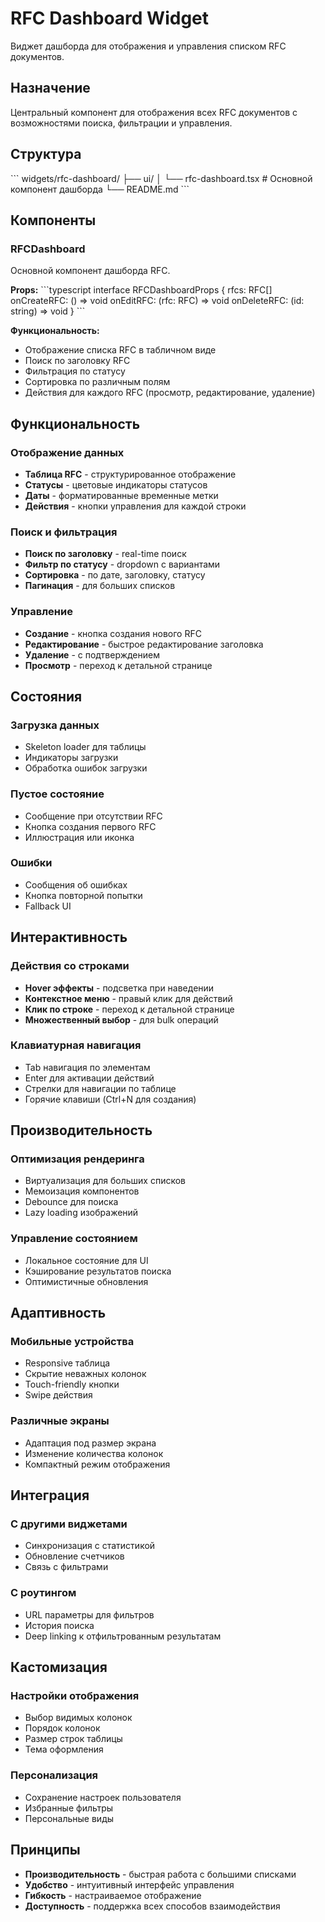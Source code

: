 # RFC Dashboard Widget

Виджет дашборда для отображения и управления списком RFC документов.

## Назначение

Центральный компонент для отображения всех RFC документов с возможностями поиска, фильтрации и управления.

## Структура

\`\`\`
widgets/rfc-dashboard/
├── ui/
│   └── rfc-dashboard.tsx    # Основной компонент дашборда
└── README.md
\`\`\`

## Компоненты

### RFCDashboard

Основной компонент дашборда RFC.

**Props:**
\`\`\`typescript
interface RFCDashboardProps {
  rfcs: RFC[]
  onCreateRFC: () => void
  onEditRFC: (rfc: RFC) => void
  onDeleteRFC: (id: string) => void
}
\`\`\`

**Функциональность:**
- Отображение списка RFC в табличном виде
- Поиск по заголовку RFC
- Фильтрация по статусу
- Сортировка по различным полям
- Действия для каждого RFC (просмотр, редактирование, удаление)

## Функциональность

### Отображение данных
- **Таблица RFC** - структурированное отображение
- **Статусы** - цветовые индикаторы статусов
- **Даты** - форматированные временные метки
- **Действия** - кнопки управления для каждой строки

### Поиск и фильтрация
- **Поиск по заголовку** - real-time поиск
- **Фильтр по статусу** - dropdown с вариантами
- **Сортировка** - по дате, заголовку, статусу
- **Пагинация** - для больших списков

### Управление
- **Создание** - кнопка создания нового RFC
- **Редактирование** - быстрое редактирование заголовка
- **Удаление** - с подтверждением
- **Просмотр** - переход к детальной странице

## Состояния

### Загрузка данных
- Skeleton loader для таблицы
- Индикаторы загрузки
- Обработка ошибок загрузки

### Пустое состояние
- Сообщение при отсутствии RFC
- Кнопка создания первого RFC
- Иллюстрация или иконка

### Ошибки
- Сообщения об ошибках
- Кнопка повторной попытки
- Fallback UI

## Интерактивность

### Действия со строками
- **Hover эффекты** - подсветка при наведении
- **Контекстное меню** - правый клик для действий
- **Клик по строке** - переход к детальной странице
- **Множественный выбор** - для bulk операций

### Клавиатурная навигация
- Tab навигация по элементам
- Enter для активации действий
- Стрелки для навигации по таблице
- Горячие клавиши (Ctrl+N для создания)

## Производительность

### Оптимизация рендеринга
- Виртуализация для больших списков
- Мемоизация компонентов
- Debounce для поиска
- Lazy loading изображений

### Управление состоянием
- Локальное состояние для UI
- Кэширование результатов поиска
- Оптимистичные обновления

## Адаптивность

### Мобильные устройства
- Responsive таблица
- Скрытие неважных колонок
- Touch-friendly кнопки
- Swipe действия

### Различные экраны
- Адаптация под размер экрана
- Изменение количества колонок
- Компактный режим отображения

## Интеграция

### С другими виджетами
- Синхронизация с статистикой
- Обновление счетчиков
- Связь с фильтрами

### С роутингом
- URL параметры для фильтров
- История поиска
- Deep linking к отфильтрованным результатам

## Кастомизация

### Настройки отображения
- Выбор видимых колонок
- Порядок колонок
- Размер строк таблицы
- Тема оформления

### Персонализация
- Сохранение настроек пользователя
- Избранные фильтры
- Персональные виды

## Принципы

- **Производительность** - быстрая работа с большими списками
- **Удобство** - интуитивный интерфейс управления
- **Гибкость** - настраиваемое отображение
- **Доступность** - поддержка всех способов взаимодействия
